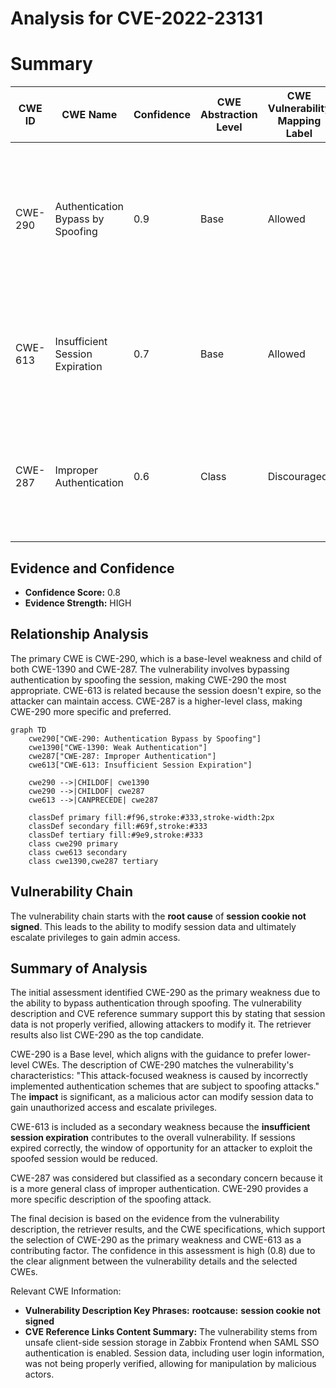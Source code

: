 # Analysis for CVE-2022-23131

# Summary
| CWE ID | CWE Name | Confidence | CWE Abstraction Level | CWE Vulnerability Mapping Label | CWE-Vulnerability Mapping Notes |
|---|---|---|---|---|---|
| CWE-290 | Authentication Bypass by Spoofing | 0.9 | Base | Allowed | Primary CWE. The application incorrectly implements authentication, making it susceptible to spoofing attacks by modifying session data. |
| CWE-613 | Insufficient Session Expiration | 0.7 | Base | Allowed | Secondary CWE. The session does not expire correctly, leading to privilege escalation and admin access.|
| CWE-287 | Improper Authentication | 0.6 | Class | Discouraged | Secondary CWE. The product does not sufficiently prove that the claim is correct during the authentication process. |

## Evidence and Confidence

*   **Confidence Score:** 0.8
*   **Evidence Strength:** HIGH

## Relationship Analysis
The primary CWE is CWE-290, which is a base-level weakness and child of both CWE-1390 and CWE-287. The vulnerability involves bypassing authentication by spoofing the session, making CWE-290 the most appropriate. CWE-613 is related because the session doesn't expire, so the attacker can maintain access. CWE-287 is a higher-level class, making CWE-290 more specific and preferred.

```mermaid
graph TD
    cwe290["CWE-290: Authentication Bypass by Spoofing"]
    cwe1390["CWE-1390: Weak Authentication"]
    cwe287["CWE-287: Improper Authentication"]
    cwe613["CWE-613: Insufficient Session Expiration"]

    cwe290 -->|CHILDOF| cwe1390
    cwe290 -->|CHILDOF| cwe287
    cwe613 -->|CANPRECEDE| cwe287

    classDef primary fill:#f96,stroke:#333,stroke-width:2px
    classDef secondary fill:#69f,stroke:#333
    classDef tertiary fill:#9e9,stroke:#333
    class cwe290 primary
    class cwe613 secondary
    class cwe1390,cwe287 tertiary
```

## Vulnerability Chain
The vulnerability chain starts with the **root cause** of **session cookie not signed**. This leads to the ability to modify session data and ultimately escalate privileges to gain admin access.

## Summary of Analysis
The initial assessment identified CWE-290 as the primary weakness due to the ability to bypass authentication through spoofing. The vulnerability description and CVE reference summary support this by stating that session data is not properly verified, allowing attackers to modify it. The retriever results also list CWE-290 as the top candidate.

CWE-290 is a Base level, which aligns with the guidance to prefer lower-level CWEs. The description of CWE-290 matches the vulnerability's characteristics: "This attack-focused weakness is caused by incorrectly implemented authentication schemes that are subject to spoofing attacks." The **impact** is significant, as a malicious actor can modify session data to gain unauthorized access and escalate privileges.

CWE-613 is included as a secondary weakness because the **insufficient session expiration** contributes to the overall vulnerability. If sessions expired correctly, the window of opportunity for an attacker to exploit the spoofed session would be reduced.

CWE-287 was considered but classified as a secondary concern because it is a more general class of improper authentication. CWE-290 provides a more specific description of the spoofing attack.

The final decision is based on the evidence from the vulnerability description, the retriever results, and the CWE specifications, which support the selection of CWE-290 as the primary weakness and CWE-613 as a contributing factor. The confidence in this assessment is high (0.8) due to the clear alignment between the vulnerability details and the selected CWEs.

Relevant CWE Information:
- **Vulnerability Description Key Phrases:** **rootcause:** **session cookie not signed**
- **CVE Reference Links Content Summary:** The vulnerability stems from unsafe client-side session storage in Zabbix Frontend when SAML SSO authentication is enabled. Session data, including user login information, was not being properly verified, allowing for manipulation by malicious actors.